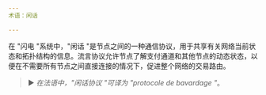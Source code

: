 ```yaml
---
术语：闲话

---
```

在 "闪电 "系统中，"闲话 "是节点之间的一种通信协议，用于共享有关网络当前状态和拓扑结构的信息。流言协议允许节点了解支付通道和其他节点的动态状态，以便在不需要所有节点之间直接连接的情况下，促进整个网络的交易路由。

> ► *在法语中，"闲话协议 "可译为 "protocole de bavardage "*。